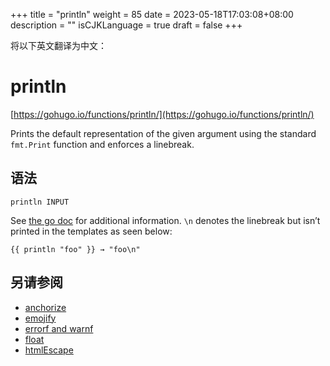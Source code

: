 +++
title = "println"
weight = 85
date = 2023-05-18T17:03:08+08:00
description = ""
isCJKLanguage = true
draft = false
+++

将以下英文翻译为中文：
# println

[https://gohugo.io/functions/println/](https://gohugo.io/functions/println/)

Prints the default representation of the given argument using the standard `fmt.Print` function and enforces a linebreak.

## 语法

```
println INPUT
```

See [the go doc](https://golang.org/pkg/fmt/) for additional information. `\n` denotes the linebreak but isn’t printed in the templates as seen below:

```go-html-template
{{ println "foo" }} → "foo\n"
```

## 另请参阅

- [anchorize](https://gohugo.io/functions/anchorize/)
- [emojify](https://gohugo.io/functions/emojify/)
- [errorf and warnf](https://gohugo.io/functions/errorf/)
- [float](https://gohugo.io/functions/float/)
- [htmlEscape](https://gohugo.io/functions/htmlescape/)
